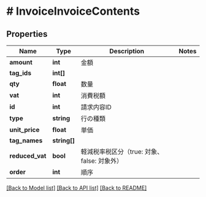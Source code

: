 # # InvoiceInvoiceContents

## Properties

Name | Type | Description | Notes
------------ | ------------- | ------------- | -------------
**amount** | **int** | 金額 | 
**tag_ids** | **int[]** |  | 
**qty** | **float** | 数量 | 
**vat** | **int** | 消費税額 | 
**id** | **int** | 請求内容ID | 
**type** | **string** | 行の種類 | 
**unit_price** | **float** | 単価 | 
**tag_names** | **string[]** |  | 
**reduced_vat** | **bool** | 軽減税率税区分（true: 対象、false: 対象外） | 
**order** | **int** | 順序 | 

[[Back to Model list]](../../README.md#documentation-for-models) [[Back to API list]](../../README.md#documentation-for-api-endpoints) [[Back to README]](../../README.md)


